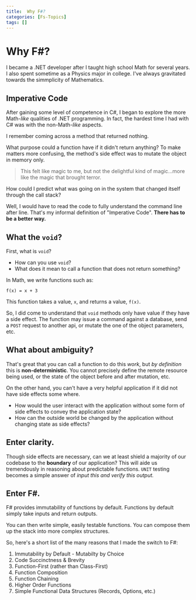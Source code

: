 ```yaml
---
title:  Why F#?
categories: [Fs-Topics]
tags: []
---
```


# Why F#?

I became a .NET developer after I taught high school Math for several years.  I also spent sometime as a Physics major in college.  I've always gravitated towards the simmplicity of Mathematics.

## Imperative Code 

After gaining some level of competence in C#, I began to explore the more Math-*like* qualities of .NET programming.  In fact, the hardest time I had with C# was with the non-Math-*like* aspects.  

I remember coming across a method that returned nothing.  

What purpose could a function have if it didn't return anything?  To make matters more confusing, the method's side effect was to mutate the object in memory only.  

> This felt like magic to me, but not the delightful kind of magic...more like the magic that brought terror.  

How could I predict what was going on in the system that changed itself through the call stack?  

Well, I would have to read the code to fully understand the command line after line.  That's my informal definition of "Imperative Code".  **There has to be a better way.**

## What the `void`?

First, what is `void`?

- How can you use `void`?
- What does it mean to call a function that does not return something?

In Math, we write functions such as:

`f(x) = x + 3`

This function takes a value, `x`, and returns a value, `f(x)`.

So, I did come to understand that `void` methods only have value if they have a side effect.  The function may issue a command against a database, send a `POST` request to another api, or mutate the one of the object parameters, etc.

## What about ambiguity?

That's great that you can call a function to do this *work*, but *by definition* this is **non-deterministic**.  You cannot precisely define the remote resource being used, or the state of the object before and after mutation, etc.

On the other hand, you can't have a very helpful application if it did not have side effects some where.  

- How would the user interact with the application without some form of side effects to convey the application state?  
- How can the outside world be changed by the application without changing state as side effects?  

## Enter clarity.

Though side effects are necessary, can we at least shield a majority of our codebase to the **boundary** of our application?  This will aide us tremendously in reasoning about predictable functions.  `UNIT` testing becomes a simple answer of *input this and verify this output.*  

## Enter F#.

F# provides immutability of functions by default.  Functions by default simply take inputs and return outputs.  

You can then write simple, easily testable functions.  You can compose them up the stack into more complex structures.  

So, here's a short list of the many reasons that I made the switch to F#:

1. Immutability by Default - Mutabilty by Choice
2. Code Succinctness & Brevity
3. Function-First (rather than Class-First)
4. Function Composition
5. Function Chaining
6. Higher Order Functions
7. Simple Functional Data Structures (Records, Options, etc.)